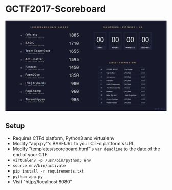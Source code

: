 # GCTF2017-Scoreboard

![Final Results Screenshot](screenshots/results.png)

## Setup

* Requires CTFd platform, Python3 and virtualenv
* Modify "app.py"'s BASEURL to your CTFd platform's URL
* Modify "templates/scoreboard.html"'s `var deadline` to the date of the end of your CTF
* `virtualenv -p /usr/bin/python3 env`
* `source env/bin/activate`
* `pip install -r requirements.txt`
* `python app.py`
* Visit "http://localhost:8080"
